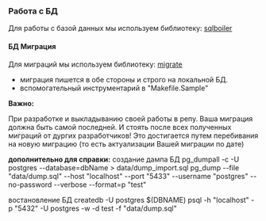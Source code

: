 ### Работа с БД

Для работы с базой данных мы используем библиотеку: [sqlboiler](https://github.com/volatiletech/sqlboiler)

#### БД Миграция 
Для миграций мы используем библиотеку: [migrate](https://github.com/webnice/migrate)

* миграция пишется в обе стороны и строго на локальной БД.
* вспомогательный инструментарий в "Makefile.Sample"

**Важно:**

При разработке и выкладыванию своей работы в репу.
Ваша миграция должна быть самой последней. И стоять после всех полученных миграций от дургих разработчиков!
Это достигается путем перебивания на новую миграцию (то есть актуализации Вашей миграции по дате)

**дополнительно для справки:**
создание дампа БД
pg_dumpall -c -U postgres --database=dbName > data/dump_import.sql
pg_dump --file "data/dump.sql" --host "localhost" --port "5433" --username "postgres" --no-password --verbose --format=p "test"

востановление БД
createdb -U postgres $(DBNAME)
psql -h "localhost" -p "5432" -U postgres -w -d test -f "data/dump.sql"
